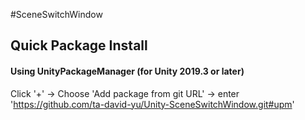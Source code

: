 #SceneSwitchWindow

## Quick Package Install

#### Using UnityPackageManager (for Unity 2019.3 or later)

Click '+' -> Choose 'Add package from git URL' -> enter 'https://github.com/ta-david-yu/Unity-SceneSwitchWindow.git#upm'
